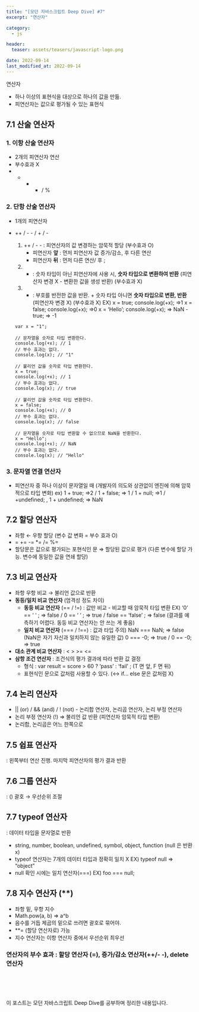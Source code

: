 ```yaml
---
title: "[모던 자바스크립트 Deep Dive] #7"
excerpt: "연산자"

category:
  - js

header:
  teaser: assets/teasers/javascript-logo.png

date: 2022-09-14
last_modified_at: 2022-09-14
---
```


연산자

- 하나 이상의 표현식을 대상으로 하나의 값을 만듦.
- 피연산자는 값으로 평가될 수 있는 표현식

## 7.1 산술 연산자

### 1. 이항 산술 연산자

- 2개의 피연산자 연산
- 부수효과 X
- - - - / %

### 2. 단항 산술 연산자

- 1개의 피연산자
- ++ / - - / + / -

  1. ++ / - - : 피연산자의 값 변경하는 암묵적 할당 (부수효과 O)
     - 피연산자 **앞** : 먼저 피연산자 값 증가/감소, 후 다른 연산
     - 피연산자 **뒤** : 먼저 다른 연산/ 후 ;
  2. - : 숫자 타입이 아닌 피연산자에 사용 시, **숫자 타입으로 변환하여 반환** (피연산자 변경 X - 변환한 값을 생성 반환) (부수효과 X)
  3. - : 부호를 반전한 값을 반환. + 숫자 타입 아니면 **숫자 타입으로 변환, 반환** (피연산자 변경 X) (부수효과 X)
       EX)
       x = true; console.log(+x); ⇒1
       x = false; console.log(+x); ⇒0
       x = ‘Hello’; console.log(+x); ⇒ NaN
       -true; ⇒ -1

  ```tsx
  var x = "1";

  // 문자열을 숫자로 타입 변환한다.
  console.log(+x); // 1
  // 부수 효과는 없다.
  console.log(x); // "1"

  // 불리언 값을 숫자로 타입 변환한다.
  x = true;
  console.log(+x); // 1
  // 부수 효과는 없다.
  console.log(x); // true

  // 불리언 값을 숫자로 타입 변환한다.
  x = false;
  console.log(+x); // 0
  // 부수 효과는 없다.
  console.log(x); // false

  // 문자열을 숫자로 타입 변환할 수 없으므로 NaN을 반환한다.
  x = "Hello";
  console.log(+x); // NaN
  // 부수 효과는 없다.
  console.log(x); // "Hello"
  ```

### 3. 문자열 연결 연산자

- 피연산자 중 하나 이상이 문자열일 때
  (개발자의 의도와 상관없이 엔진에 의해 암묵적으로 타입 변화)
  ex) 1 + true; ⇒2 / 1 + false; ⇒ 1 / 1 + null; ⇒1 / +undefined; , 1 + undefined; ⇒ NaN

## 7.2 할당 연산자

- 좌항 ← 우항 할당 (변수 값 변화 = 부수 효과 O)
- = += -= \*= /= %=
- 할당문은 값으로 평가되는 포현식인 문 ⇒ 할당된 값으로 평가
  (다른 변수에 할당 가능. 변수에 동일한 값을 연쇄 할당)

## 7.3 비교 연산자

- 좌항 우항 비교 → 불리언 값으로 반환
- **동등/일치 비교 연산자** (엄격성 정도 차이)
  - **동등 비교 연산자** (== / !=) : 값만 비교 - 비교할 때 암묵적 타입 변환
    EX) ‘0’ == ‘ ‘ ; ⇒ false / 0 == ‘ ‘ ; ⇒ true / false == ‘false’ ; ⇒ false
    (결과를 예측하기 어렵다. 동등 비교 연산자는 안 쓰는 게 좋음)
  - **일치 비교 연산자** (=== / !==) : 값과 타입
    주의) NaN === NaN; ⇒ false (NaN은 자기 자신과 일치하지 않는 유일한 값)
    0 === -0; ⇒ true / 0 == -0; ⇒ true
- **대소 관계 비교 연산자** : < > >= <=
- **삼항 조건 연산자** : 조건식의 평가 결과에 따라 반환 값 결정
  - 형식 : var result = score > 60 ? ‘pass’ : ‘fail’ ; (T 면 앞, F 면 뒤)
  - 표현식인 문으로 값처럼 사용할 수 있다. (↔ if… else 문은 값처럼 X)

## 7.4 논리 연산자

- || (or) / && (and) / ! (not) - 논리합 연산자, 논리곱 연산자, 논리 부정 연산자
- 논리 부정 연산자 (!) ⇒ 불리언 값 반환 (피연산자 암묵적 타입 변환)
- 논리합, 논리곱은 어느 한쪽으로

## 7.5 쉽표 연산자

: 왼쪽부터 연산 진행. 마지막 피연산자의 평가 결과 반환

## 7.6 그룹 연산자

: () 괄호 → 우선순위 조절

## 7.7 typeof 연산자

: 데이터 타입을 문자열로 반환

- string, number, boolean, undefined, symbol, object, function (null 은 반환 x)
- typeof 연산자는 7개의 데이터 타입과 정확히 일치 X EX) typeof null ⇒ “object”
- null 확인 시에는 일치 연산자(===) EX) foo === null;

## 7.8 지수 연산자 (\*\*)

- 좌항 밑, 우항 지수
- Math.pow(a, b) ⇒ a^b
- 음수를 거듭 제곱의 밑으로 쓰려면 괄호로 묶어야.
- \*\*= (할당 연산자로) 가능
- 지수 연산자는 이항 연산자 중에서 우선순위 최우선

### **연산자의 부수 효과 : 할당 연산자 (=), 증가/감소 연산자(++/- -), delete 연산자**

<br><br><br><br>
이 포스트는 모던 자바스크립트 Deep Dive를 공부하며 정리한 내용입니다.
